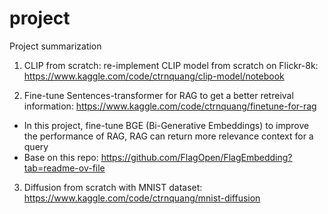 # project
Project summarization

1. CLIP from scratch: re-implement CLIP model from scratch on Flickr-8k: https://www.kaggle.com/code/ctrnquang/clip-model/notebook

2. Fine-tune Sentences-transformer for RAG to get a better retreival information: https://www.kaggle.com/code/ctrnquang/finetune-for-rag

- In this project, fine-tune BGE (Bi-Generative Embeddings) to improve the performance of RAG, RAG can return more relevance context for a query
- Base on this repo: https://github.com/FlagOpen/FlagEmbedding?tab=readme-ov-file

3. Diffusion from scratch with MNIST dataset: https://www.kaggle.com/code/ctrnquang/mnist-diffusion
